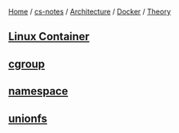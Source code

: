 [Home](https://mengxianbin.github.io) /
[cs-notes](https://mengxianbin.github.io/cs-notes/site) /
[Architecture](https://mengxianbin.github.io/cs-notes/site/Architecture) /
[Docker](https://mengxianbin.github.io/cs-notes/site/Architecture/Docker) /
[Theory](https://mengxianbin.github.io/cs-notes/site/Architecture/Docker/Theory)

## [Linux Container](https://mengxianbin.github.io/cs-notes/site/Architecture/Docker/Theory/Linux%20Container)

## [cgroup](https://mengxianbin.github.io/cs-notes/site/Architecture/Docker/Theory/cgroup)

## [namespace](https://mengxianbin.github.io/cs-notes/site/Architecture/Docker/Theory/namespace)

## [unionfs](https://mengxianbin.github.io/cs-notes/site/Architecture/Docker/Theory/unionfs)
